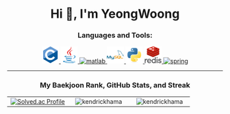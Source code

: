 <h1 align="center">Hi 👋, I'm YeongWoong</h1>


<h3 align="center">Languages and Tools:</h3>
<p align="center">
  <a href="https://www.cprogramming.com/" target="_blank" rel="noreferrer">
    <img src="https://raw.githubusercontent.com/devicons/devicon/master/icons/c/c-original.svg" alt="c" width="40" height="40"/>
  </a>
  <a href="https://www.java.com" target="_blank" rel="noreferrer">
    <img src="https://raw.githubusercontent.com/devicons/devicon/master/icons/java/java-original.svg" alt="java" width="40" height="40"/>
  </a>
  <a href="https://www.mathworks.com/" target="_blank" rel="noreferrer">
    <img src="https://upload.wikimedia.org/wikipedia/commons/2/21/Matlab_Logo.png" alt="matlab" width="40" height="40"/>
  </a>
  <a href="https://www.mysql.com/" target="_blank" rel="noreferrer">
    <img src="https://raw.githubusercontent.com/devicons/devicon/master/icons/mysql/mysql-original-wordmark.svg" alt="mysql" width="40" height="40"/>
  </a>
  <a href="https://www.python.org" target="_blank" rel="noreferrer">
    <img src="https://raw.githubusercontent.com/devicons/devicon/master/icons/python/python-original.svg" alt="python" width="40" height="40"/>
  </a>
  <a href="https://redis.io" target="_blank" rel="noreferrer">
    <img src="https://raw.githubusercontent.com/devicons/devicon/master/icons/redis/redis-original-wordmark.svg" alt="redis" width="40" height="40"/>
  </a>
  <a href="https://spring.io/" target="_blank" rel="noreferrer">
    <img src="https://www.vectorlogo.zone/logos/springio/springio-icon.svg" alt="spring" width="40" height="40"/>
  </a>
</p>

---

<h3 align="center">My Baekjoon Rank, GitHub Stats, and Streak</h3>

<table align="center">
  <tr>
    <td align="center" width="33%">
      <a href="https://solved.ac/radio225">
        <img src="http://mazassumnida.wtf/api/generate_badge?boj=radio225" alt="Solved.ac Profile" width="300"/>
      </a>
    </td>
    <td align="center" width="33%">
      <img src="https://github-readme-stats.vercel.app/api?username=kendrickhama&show_icons=true&locale=en" alt="kendrickhama" width="300"/>
    </td>
    <td align="center" width="33%">
      <img src="https://github-readme-streak-stats.herokuapp.com/?user=kendrickhama&" alt="kendrickhama" width="300"/>
    </td>
  </tr>
</table>
